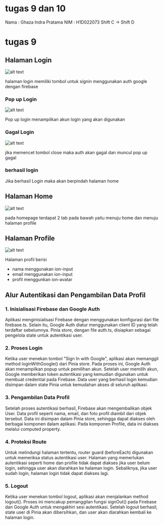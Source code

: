 # tugas 9 dan 10 

Nama    : Ghaza Indra Pratama
NIM     : H1D022073
Shift C -> Shift D

# tugas 9

## Halaman Login
![alt text](login.png)

halaman login memiliki tombol untuk signin menggunakan auth google dengan firebase

### Pop up Login
![alt text](popupLogin.png)

Pop up login menampilkan akun login yang akan digunakan

### Gagal Login 
![alt text](gagalLogin.png)

jika memencet tombol close maka auth akan gagal dan muncul pop up gagal

### berhasil login
Jika berhasil Login maka akan berpindah halaman home

## Halaman Home
![alt text](home.png)

pada homepage terdapat 2 tab pada bawah yaitu menuju home dan menuju halaman profile

## Halaman Profile
![alt text](profile.png)

Halaman profil berisi 
- nama menggunakan ion-input
- email menggunakan ion-input
- profil menggunkan ion-avatar


## Alur Autentikasi dan Pengambilan Data Profil
### 1. Inisialisasi Firebase dan Google Auth
Aplikasi menginisialisasi Firebase dengan menggunakan konfigurasi dari file firebase.ts. Selain itu, Google Auth diatur menggunakan client ID yang telah terdaftar sebelumnya. Pinia store, dengan file auth.ts, disiapkan sebagai pengelola state untuk autentikasi user.

### 2. Proses Login
Ketika user menekan tombol "Sign In with Google", aplikasi akan memanggil method loginWithGoogle() dari Pinia store. Pada proses ini, Google Auth akan menampilkan popup untuk pemilihan akun. Setelah user memilih akun, Google memberikan token autentikasi yang kemudian digunakan untuk membuat credential pada Firebase. Data user yang berhasil login kemudian disimpan dalam state Pinia untuk kemudahan akses di seluruh aplikasi.

### 3. Pengambilan Data Profil
Setelah proses autentikasi berhasil, Firebase akan mengembalikan objek User. Data profil seperti nama, email, dan foto profil diambil dari objek tersebut. Data ini disimpan dalam Pinia store, sehingga dapat diakses oleh berbagai komponen dalam aplikasi. Pada komponen Profile, data ini diakses melalui computed property.

### 4. Proteksi Route
Untuk melindungi halaman tertentu, router guard (beforeEach) digunakan untuk memeriksa status autentikasi user. Halaman yang memerlukan autentikasi seperti home dan profile tidak dapat diakses jika user belum login, sehingga user akan diarahkan ke halaman login. Sebaliknya, jika user sudah login, halaman login tidak dapat diakses lagi.

### 5. Logout
Ketika user menekan tombol logout, aplikasi akan menjalankan method logout(). Proses ini mencakup pemanggilan fungsi signOut() pada Firebase dan Google Auth untuk mengakhiri sesi autentikasi. Setelah logout berhasil, state user di Pinia akan dibersihkan, dan user akan diarahkan kembali ke halaman login.
